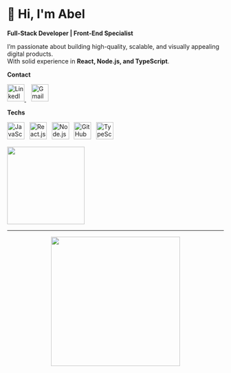 # 👋 Hi, I'm Abel

**Full-Stack Developer | Front-End Specialist**

I’m passionate about building high-quality, scalable, and visually appealing digital products.  
With solid experience in **React, Node.js, and TypeScript**.

**Contact**

<p align="left">
  <a href="https://www.linkedin.com/in/abel-magnago1/" target="_blank">
    <img src="https://skillicons.dev/icons?i=linkedin" height="40" alt="LinkedIn" />
  </a> &nbsp;&nbsp;
  <a href="mailto:abel.magnago@gmail.com">
    <img src="https://skillicons.dev/icons?i=gmail" height="40" alt="Gmail" />
  </a>
</p>

**Techs**

<p align="left">
  <img src="https://skillicons.dev/icons?i=js" height="40" alt="JavaScript" /> &nbsp;
  <img src="https://skillicons.dev/icons?i=react" height="40" alt="React.js" /> &nbsp;
  <img src="https://skillicons.dev/icons?i=nodejs" height="40" alt="Node.js" /> &nbsp;
  <img src="https://skillicons.dev/icons?i=github" height="40" alt="GitHub" /> &nbsp;
  <img src="https://skillicons.dev/icons?i=ts" height="40" alt="TypeScript" />
</p>

<a href="https://github.com/anuraghazra/github-readme-stats">
  <img height="180em" src="https://github-readme-stats.vercel.app/api/top-langs/?username=abelmagnag0&layout=compact&theme=dracula&count_private=true" />
</a>

---

<p align="center">
  <img src="https://miro.medium.com/v2/1*54_--49lwKngQUw0bNPijQ.gif"  width="300" />
</p>



